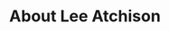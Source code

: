 ---
title: "About Lee Atchison"
description: "Cloud Strategist, Thought Leader, Industry Cloud Expert"
draft: false
bg_image: "images/featue-bg.jpg"
---